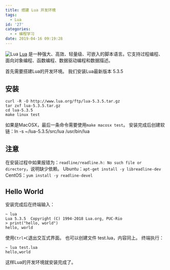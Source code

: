 ```yaml
---
title: 搭建 Lua 开发环境
tags:
  - Lua
id: '27'
categories:
  - - 编程学习
date: 2019-04-16 09:19:28
---
```


![Lua](https://i.loli.net/2020/02/06/wPgo6lWLnCHe5if.png) [Lua](https://www.lua.org/) 是一种强大、高效、轻量级、可嵌入的脚本语言。它支持过程编程、面向对象编程、函数编程、数据驱动编程和数据描述。
<!-- more -->
首先需要搭建Lua的开发环境。 我们安装Lua最新版本 5.3.5

## 安装

```
curl -R -O http://www.lua.org/ftp/lua-5.3.5.tar.gz
tar zxf lua-5.3.5.tar.gz
cd lua-5.3.5
make linux test
```

如果是MacOSX，最后一条命令需要使用`make macosx test`。 安装完成后创建软链：ln -s ~/lua-5.3.5/src/lua /usr/bin/lua

## 注意

在安装过程中如果报错为：`readline/readline.h: No such file or directory`，说明缺少依赖。 Ubuntu：`apt-get install -y libreadline-dev` CentOS：`yum install -y readline-devel`

## Hello World

安装完成后在终端输入：

```
~ lua
Lua 5.3.5  Copyright (C) 1994-2018 Lua.org, PUC-Rio
> print("hello, world")
hello, world
```

使用`Ctrl+C`退出交互式界面。 也可以创建文件 test.lua，内容同上。 终端执行：

```
~ lua test.lua 
hello,world
```

这样Lua的开发环境就安装完成了。